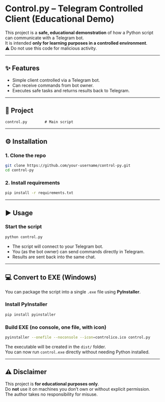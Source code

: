 # Control.py – Telegram Controlled Client (Educational Demo)

This project is a **safe, educational demonstration** of how a Python script can communicate with a Telegram bot.  
It is intended **only for learning purposes in a controlled environment**.  
⚠️ Do not use this code for malicious activity.

---

## ✨ Features
- Simple client controlled via a Telegram bot.
- Can receive commands from bot owner.
- Executes safe tasks and returns results back to Telegram.

---

## 📂 Project
```
control.py        # Main script
```

---

## ⚙️ Installation

### 1. Clone the repo
```bash
git clone https://github.com/your-username/control-py.git
cd control-py
```

### 2. Install requirements
```bash
pip install -r requirements.txt
```

---

## ▶️ Usage

### Start the script
```bash
python control.py
```

- The script will connect to your Telegram bot.  
- You (as the bot owner) can send commands directly in Telegram.  
- Results are sent back into the same chat.  

---

## 💻 Convert to EXE (Windows)

You can package the script into a single `.exe` file using **PyInstaller**.

### Install PyInstaller
```bash
pip install pyinstaller
```

### Build EXE (no console, one file, with icon)
```bash
pyinstaller --onefile --noconsole --icon=controlico.ico control.py
```

The executable will be created in the `dist/` folder.  
You can now run `control.exe` directly without needing Python installed.

---

## ⚠️ Disclaimer
This project is **for educational purposes only**.  
Do **not** use it on machines you don’t own or without explicit permission.  
The author takes no responsibility for misuse.
